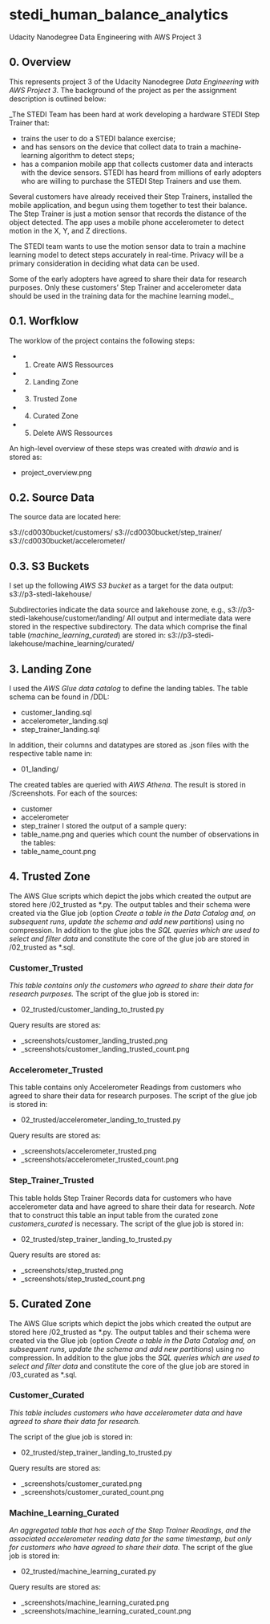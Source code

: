 # stedi_human_balance_analytics
Udacity Nanodegree Data Engineering with AWS Project 3


## 0. Overview

This represents project 3 of the Udacity Nanodegree _Data Engineering with AWS Project 3_. The background of the project as per the assignment description is outlined below:

_The STEDI Team has been hard at work developing a hardware STEDI Step Trainer that:

- trains the user to do a STEDI balance exercise;
- and has sensors on the device that collect data to train a machine-learning algorithm to detect steps;
- has a companion mobile app that collects customer data and interacts with the device sensors.
STEDI has heard from millions of early adopters who are willing to purchase the STEDI Step Trainers and use them.

Several customers have already received their Step Trainers, installed the mobile application, and begun using them together to test their balance. The Step Trainer is just a motion sensor that records the distance of the object detected. The app uses a mobile phone accelerometer to detect motion in the X, Y, and Z directions.

The STEDI team wants to use the motion sensor data to train a machine learning model to detect steps accurately in real-time. Privacy will be a primary consideration in deciding what data can be used.

Some of the early adopters have agreed to share their data for research purposes. Only these customers’ Step Trainer and accelerometer data should be used in the training data for the machine learning model._



## 0.1. Worfklow

The worklow of the project contains the following steps:
- 1. Create AWS Ressources
- 2. Landing Zone
- 3. Trusted Zone
- 4. Curated Zone
- 5. Delete AWS Ressources

An high-level overview of these steps was created with _drawio_ and is stored as: 
- project_overview.png

## 0.2. Source Data

The source data are located here:

s3://cd0030bucket/customers/
s3://cd0030bucket/step_trainer/
s3://cd0030bucket/accelerometer/

## 0.3. S3 Buckets

I set up the following _AWS S3 bucket_ as a target for the data output:
s3://p3-stedi-lakehouse/

Subdirectories indicate the data source and lakehouse zone, e.g.,
s3://p3-stedi-lakehouse/customer/landing/
All output and intermediate data were stored in the respective subdirectory. The data which comprise the final table (_machine_learning_curated_) are stored in:
s3://p3-stedi-lakehouse/machine_learning/curated/

## 3. Landing Zone
I used the _AWS Glue data catalog_ to define the landing tables. The table schema can be found in /DDL:
- customer_landing.sql
- accelerometer_landing.sql
- step_trainer_landing.sql

In addition, their columns and datatypes are stored as .json files with the respective table name in:
- 01_landing/

The created tables are queried with _AWS Athena_. The result is stored in /Screenshots. For each of the sources: 
- customer
- accelerometer
- step_trainer
I stored the output of a sample query:
- table_name.png
and queries which count the number of observations in the tables:
- table_name_count.png

## 4. Trusted Zone

The AWS Glue scripts which depict the jobs which created the output are stored here /02_trusted as *.py. The output tables and their schema were created via the Glue job (option _Create a table in the Data Catalog and, on subsequent runs, update the schema and add new partitions_) using no compression. In addition to the glue jobs the _SQL queries which are used to select and filter data_ and constitute the core of the glue job  are stored in /02_trusted as *.sql.


### Customer_Trusted
_This table contains only the customers who agreed to share their data for research purposes._ The script of the glue job is stored in:
- 02_trusted/customer_landing_to_trusted.py  

Query results are stored as:
- _screenshots/customer_landing_trusted.png
- _screenshots/customer_landing_trusted_count.png
    

### Accelerometer_Trusted
This table contains only Accelerometer Readings from customers who agreed to share their data for research purposes. The script of the glue job is stored in:
- 02_trusted/accelerometer_landing_to_trusted.py

Query results are stored as:
- _screenshots/accelerometer_trusted.png
- _screenshots/accelerometer_trusted_count.png

### Step_Trainer_Trusted
This table holds Step Trainer Records data for customers who have accelerometer data and have agreed to share their data for research. _Note_ that to construct this table an input table from the curated zone _customers_curated_ is necessary. The script of the glue job is stored in:
- 02_trusted/step_trainer_landing_to_trusted.py

Query results are stored as:
- _screenshots/step_trusted.png
- _screenshots/step_trusted_count.png


## 5. Curated Zone

The AWS Glue scripts which depict the jobs which created the output are stored here /02_trusted as *.py. The output tables and their schema were created via the Glue job (option _Create a table in the Data Catalog and, on subsequent runs, update the schema and add new partitions_) using no compression. In addition to the glue jobs the _SQL queries which are used to select and filter data_ and constitute the core of the glue job  are stored in /03_curated as *.sql.


### Customer_Curated
_This table includes customers who have accelerometer data and have agreed to share their data for research._

The script of the glue job is stored in:
- 02_trusted/step_trainer_landing_to_trusted.py

Query results are stored as:
- _screenshots/customer_curated.png
- _screenshots/customer_curated_count.png

### Machine_Learning_Curated
_An aggregated table that has each of the Step Trainer Readings, and the associated accelerometer reading data for the same timestamp, but only for customers who have agreed to share their data._
The script of the glue job is stored in:
- 02_trusted/machine_learning_curated.py

Query results are stored as:
- _screenshots/machine_learning_curated.png
- _screenshots/machine_learning_curated_count.png